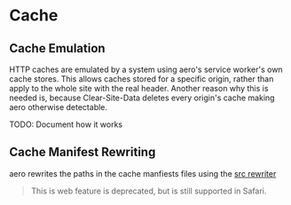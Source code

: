 # Cache

## Cache Emulation

HTTP caches are emulated by a system using aero's service worker's own cache stores. This allows caches stored for a specific origin, rather than apply to the whole site with the real header. Another reason why this is needed is, because Clear-Site-Data deletes every origin's cache making aero otherwise detectable.

TODO: Document how it works

## Cache Manifest Rewriting

aero rewrites the paths in the cache manfiests files using the [src rewriter](../../src/shared/src.ts)

> This is web feature is deprecated, but is still supported in Safari.
